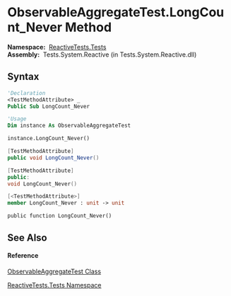 # ObservableAggregateTest.LongCount\_Never Method

**Namespace:**  [ReactiveTests.Tests](ReactiveTests.Tests\ReactiveTests.Tests.md)  
**Assembly:**  Tests.System.Reactive (in Tests.System.Reactive.dll)

## Syntax

```vb
'Declaration
<TestMethodAttribute> _
Public Sub LongCount_Never
```

```vb
'Usage
Dim instance As ObservableAggregateTest

instance.LongCount_Never()
```

```csharp
[TestMethodAttribute]
public void LongCount_Never()
```

```c++
[TestMethodAttribute]
public:
void LongCount_Never()
```

```fsharp
[<TestMethodAttribute>]
member LongCount_Never : unit -> unit 
```

```jscript
public function LongCount_Never()
```

## See Also

#### Reference

[ObservableAggregateTest Class](ObservableAggregateTest\ObservableAggregateTest.md)

[ReactiveTests.Tests Namespace](ReactiveTests.Tests\ReactiveTests.Tests.md)




